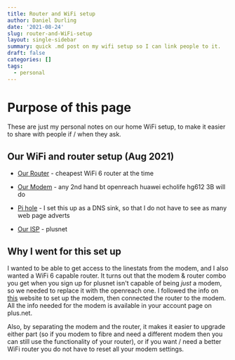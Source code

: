 ```yaml
---
title: Router and WiFi setup
author: Daniel Durling
date: '2021-08-24'
slug: router-and-WiFi-setup
layout: single-sidebar
summary: quick .md post on my wifi setup so I can link people to it.
draft: false
categories: []
tags:
  - personal
---
```


# Purpose of this page

These are just my personal notes on our home WiFi setup, to make it easier to share with people if / when they ask.

## Our WiFi and router setup (Aug 2021)

 - [Our Router](https://www.amazon.co.uk/ASUS-RT-AX82U-Compatible-Lifetime-Internet/dp/B08CBC2WH2) - cheapest WiFi 6 router at the time

 - [Our Modem](https://www.ebay.co.uk/sch/i.html?_from=R40&_trksid=p2047675.m570.l1313&_nkw=+BT+Openreach+Huawei+EchoLife+HG612+3B&_sacat=0) - any 2nd hand  bt openreach huawei echolife hg612 3B will do

 - [Pi hole](https://pi-hole.net/) - I set this up as a DNS sink, so that I do not have to see as many web page adverts

 - [Our ISP](https://www.plus.net/refer.php?strReferralsUid=80e973b8cf006000e110b20a1138532786910c1a5c77943b06375abecdfc8c91) - plusnet

## Why I went for this set up

I wanted to be able to get access to the linestats from the modem, and I also wanted a WiFi 6 capable router. It turns out that the modem & router combo you get when you sign up for plusnet isn't capable of being _just_ a modem, so we needed to replace it with the openreach one. I followed the info on [this](https://kitz.co.uk/) website to set up the modem, then connected the router to the modem. All the info needed for the modem is available in your account page on plus.net.

Also, by separating the modem and the router, it makes it easier to upgrade either part (so if you modem to fibre and need a different modem then you can still use the functionality of your router), or if you want / need a better WiFi router you do not have to reset all your modem settings.  


